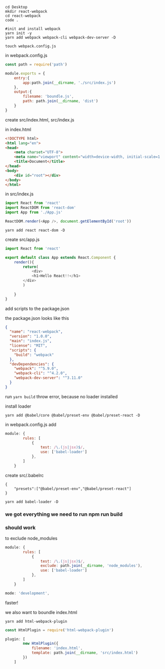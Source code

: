 ```shell
cd Desktop
mkdir react-webpack
cd react-webpack
code .

#init and install webpack
yarn init -y
yarn add webpack webpack-cli webpack-dev-server -D

touch webpack.config.js

```

in webpack.config.js

```js
const path = require('path')

module.exports = {
    entry:{
        app:path.join(__dirname, './src/index.js')
    },
    output:{
        filename: 'boundle.js',
        path: path.join(__dirname, 'dist')
    }
}
```

create src/index.html, src/index.js

in index.html

```html
<!DOCTYPE html>
<html lang="en">
<head>
    <meta charset="UTF-8">
    <meta name="viewport" content="width=device-width, initial-scale=1.0">
    <title>Document</title>
</head>
<body>
    <div id="root"></div>
</body>
</html>
```

in src/index.js

```javascript
import React from 'react'
import ReactDOM from 'react-dom'
import App from './App.js'

ReactDOM.render(<App />, document.getElementById('root'))
```

`yarn add react react-dom -D`



create src/app.js

```javascript
import React from 'react'

export default class App extends React.Component {
    render(){
        return(
            <div>
            <h1>Hello React!!</h1>
        </div>
        )
        
    }
}

```

add scripts to the package.json

the package.json looks like this

```json
{
  "name": "react-webpack",
  "version": "1.0.0",
  "main": "index.js",
  "license": "MIT",
  "scripts": {
    "build": "webpack"
  },
  "devDependencies": {
    "webpack": "^5.9.0",
    "webpack-cli": "^4.2.0",
    "webpack-dev-server": "^3.11.0"
  }
}
```

run `yarn build` throw error, because no loader installed

install loader

```shell
yarn add @babel/core @babel/preset-env @babel/preset-react -D
```

in webpack.config.js add

```javascript
module: {
        rules: [
            {
                test: /\.(js|jsx)$/,
                use: ['babel-loader']
            },
        ]
    }
```

create src/.babelrc

```.babelrc
{
    "presets":["@babel/preset-env","@babel/preset-react"]
}
```

`yarn add babel-loader -D`

### we got everything we need to run npm run build

### should work

to exclude node_modules

```javascript
module: {
        rules: [
            {
                test: /\.(js|jsx)$/,
                exclude: path.join(__dirname, 'node_modules'),
                use: ['babel-loader']
            },
        ]
    }
```

```javascript
mode: 'development',
```

faster!

we also want to boundle index.html

`yarn add html-webpack-plugin`

```javascript
const HtmlPlugin = require('html-webpack-plugin')
```

```javascript
plugin: [
        new HtmlPlugin({
            filename: 'index.html',
            template: path.join(__dirname, 'src/index.html')
        })
    ]
```



